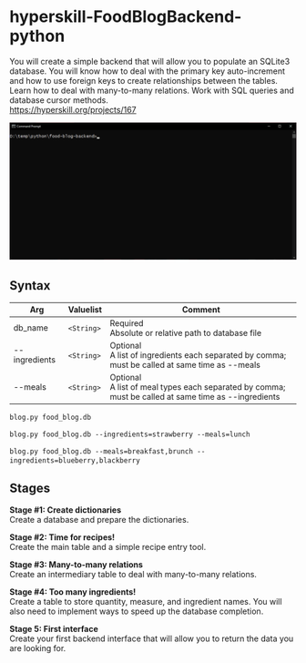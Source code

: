 # hyperskill-FoodBlogBackend-python
You will create a simple backend that will allow you to populate an SQLite3 database. You will know how to deal with the primary key auto-increment and how to use foreign keys to create relationships between the tables. Learn how to deal with many-to-many relations. Work with SQL queries and database cursor methods.  
https://hyperskill.org/projects/167  

<img src="https://github.com/drtierney/hyperskill-FoodBlogBackend-python/blob/main/food-blog-backend.gif"/>

## Syntax
| Arg | Valuelist | Comment
| --- | --------- | ------- |
| db_name | `<String>` | Required<br>Absolute or relative path to database file|
| --ingredients | `<String>` | Optional<br>A list of ingredients each separated by comma; must be called at same time as --meals|
| --meals | `<String>` | Optional<br>A list of meal types each separated by comma; must be called at same time as --ingredients|

```
blog.py food_blog.db
```

```
blog.py food_blog.db --ingredients=strawberry --meals=lunch
```

```
blog.py food_blog.db --meals=breakfast,brunch --ingredients=blueberry,blackberry 
```

## Stages
**Stage #1: Create dictionaries**  
Create a database and prepare the dictionaries.  

**Stage #2: Time for recipes!**  
Create the main table and a simple recipe entry tool.  

**Stage #3: Many-to-many relations**  
Create an intermediary table to deal with many-to-many relations.  

**Stage #4: Too many ingredients!**  
Create a table to store quantity, measure, and ingredient names. You will also need to implement ways to speed up the database completion.  

**Stage 5: First interface**  
Create your first backend interface that will allow you to return the data you are looking for.  
